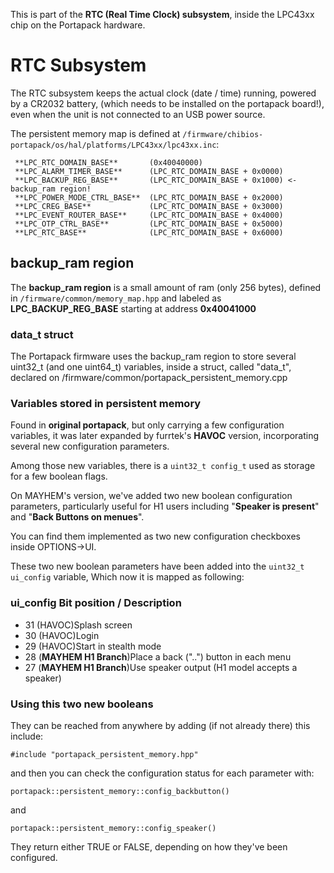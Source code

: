 This is part of the **RTC (Real Time Clock) subsystem**, inside the LPC43xx chip on the Portapack hardware.

# RTC Subsystem

The RTC subsystem keeps the actual clock (date / time) running, powered by a CR2032 battery, (which needs to be installed on the portapack board!), even when the unit is not connected to an USB power source. 

The persistent memory map is defined at `/firmware/chibios-portapack/os/hal/platforms/LPC43xx/lpc43xx.inc`:

```
 **LPC_RTC_DOMAIN_BASE**       (0x40040000)
 **LPC_ALARM_TIMER_BASE**      (LPC_RTC_DOMAIN_BASE + 0x0000)
 **LPC_BACKUP_REG_BASE**       (LPC_RTC_DOMAIN_BASE + 0x1000) <-backup_ram region!
 **LPC_POWER_MODE_CTRL_BASE**  (LPC_RTC_DOMAIN_BASE + 0x2000)
 **LPC_CREG_BASE**             (LPC_RTC_DOMAIN_BASE + 0x3000)
 **LPC_EVENT_ROUTER_BASE**     (LPC_RTC_DOMAIN_BASE + 0x4000)
 **LPC_OTP_CTRL_BASE**         (LPC_RTC_DOMAIN_BASE + 0x5000)
 **LPC_RTC_BASE**              (LPC_RTC_DOMAIN_BASE + 0x6000)
```

## backup_ram region

The **backup_ram region** is a small amount of ram (only 256 bytes), defined in `/firmware/common/memory_map.hpp` and labeled as **LPC_BACKUP_REG_BASE** starting at address **0x40041000**
### data_t struct

The Portapack firmware uses the backup_ram region to store several uint32_t (and one uint64_t) variables, inside a struct, called "data_t", declared on /firmware/common/portapack_persistent_memory.cpp

### Variables stored in persistent memory

Found in **original portapack**, but only carrying a few configuration variables, it was later expanded by furrtek's **HAVOC** version, incorporating several new configuration parameters. 

Among those new variables, there is a `uint32_t config_t` used as storage for a few boolean flags.

On MAYHEM's version, we've added two new boolean configuration parameters, particularly useful for H1 users including "**Speaker is present**" and "**Back Buttons on menues**".

You can find them implemented as two new configuration checkboxes inside OPTIONS->UI.

These two new boolean parameters have been added into the `uint32_t ui_config` variable, Which now it is mapped as following:

### ui_config Bit position / Description
* 31 (HAVOC)Splash screen
* 30 (HAVOC)Login
* 29 (HAVOC)Start in stealth mode
* 28 (**MAYHEM H1 Branch**)Place a back ("..") button in each menu
* 27 (**MAYHEM H1 Branch**)Use speaker output (H1 model accepts a speaker)

### Using this two new booleans

They can be reached from anywhere by adding (if not already there) this include:

`#include "portapack_persistent_memory.hpp"`

and then you can check the configuration status for each parameter with:

`portapack::persistent_memory::config_backbutton()`

and

`portapack::persistent_memory::config_speaker()`

They return either TRUE or FALSE, depending on how they've been configured.